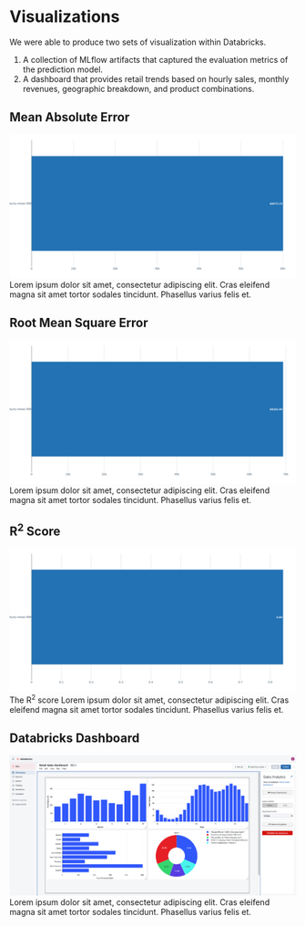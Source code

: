 # Visualizations
We were able to produce two sets of visualization within Databricks. 
1. A collection of MLflow artifacts that captured the evaluation metrics of the prediction model.
2. A dashboard that provides retail trends based on hourly sales, monthly revenues, geographic breakdown, and product combinations. 

## Mean Absolute Error  
![Mean Absolute Error](MAE.png)
Lorem ipsum dolor sit amet, consectetur adipiscing elit. Cras eleifend magna sit amet tortor sodales tincidunt. Phasellus varius felis et.  
## Root Mean Square Error  
![Root Mean Square Error](RMSE.png)
Lorem ipsum dolor sit amet, consectetur adipiscing elit. Cras eleifend magna sit amet tortor sodales tincidunt. Phasellus varius felis et.  

## R<sup>2</sup> Score  
![R-squared](R-squared.png)
The R<sup>2</sup> score Lorem ipsum dolor sit amet, consectetur adipiscing elit. Cras eleifend magna sit amet tortor sodales tincidunt. Phasellus varius felis et.  

## Databricks Dashboard  
![Dashboard](Retail-Sales-Databricks-Dashboard.png)
Lorem ipsum dolor sit amet, consectetur adipiscing elit. Cras eleifend magna sit amet tortor sodales tincidunt. Phasellus varius felis et.
